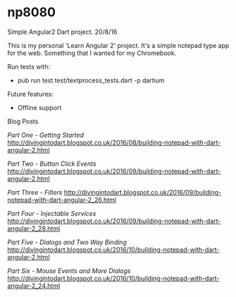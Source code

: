 # np8080
Simple Angular2 Dart project.
20/8/16

This is my personal 'Learn Angular 2' project. It's a simple notepad type app for the web. Something that I wanted for my Chromebook.

Run tests with:
+ pub run test test/textprocess_tests.dart -p dartium

Future features:
+ Offline support



Blog Posts

*Part One - Getting Started*
http://divingintodart.blogspot.co.uk/2016/08/building-notepad-with-dart-angular-2.html

*Part Two - Button Click Events*
http://divingintodart.blogspot.co.uk/2016/09/building-notepad-with-dart-angular-2.html

*Part Three - Filters*
http://divingintodart.blogspot.co.uk/2016/09/building-notepad-with-dart-angular-2_26.html

*Part Four - Injectable Services*
http://divingintodart.blogspot.co.uk/2016/09/building-notepad-with-dart-angular-2_28.html

*Part Five - Dialogs and Two Way Binding*
http://divingintodart.blogspot.co.uk/2016/10/building-notepad-with-dart-angular-2.html

*Part Six - Mouse Events and More Dialogs*
http://divingintodart.blogspot.co.uk/2016/10/building-notepad-with-dart-angular-2_24.html
